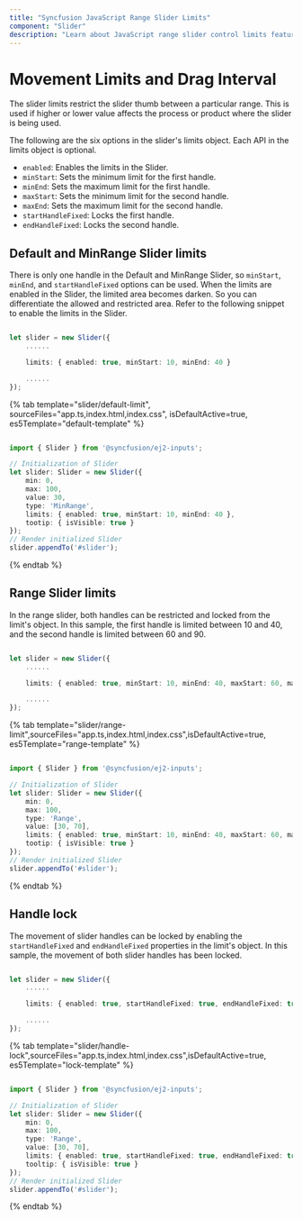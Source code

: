 ```yaml
---
title: "Syncfusion JavaScript Range Slider Limits"
component: "Slider"
description: "Learn about JavaScript range slider control limits feature to restrict thumb movement in min and max values and also supports interval dragging between range values."
---
```


# Movement Limits and Drag Interval

The slider limits restrict the slider thumb between a particular range. This is used if higher or lower value affects the process
or product where the slider is being used.

The following are the six options in the slider's limits object. Each API in the limits object is optional.

* ``enabled``: Enables the limits in the Slider.
* ``minStart``: Sets the minimum limit for the first handle.
* ``minEnd``: Sets the maximum limit for the first handle.
* ``maxStart``: Sets the minimum limit for the second handle.
* ``maxEnd``: Sets the maximum limit for the second handle.
* ``startHandleFixed``: Locks the first handle.
* ``endHandleFixed``: Locks the second handle.

## Default and MinRange Slider limits

There is only one handle in the Default and MinRange Slider, so ``minStart``, ``minEnd``, and ``startHandleFixed`` options can be used.
When the limits are enabled in the Slider, the limited area becomes darken. So you can differentiate the allowed and restricted area.
Refer to the following snippet to enable the limits in the Slider.

```typescript

let slider = new Slider({
    ......

    limits: { enabled: true, minStart: 10, minEnd: 40 }

    ......
});

```

{% tab template="slider/default-limit", sourceFiles="app.ts,index.html,index.css", isDefaultActive=true, es5Template="default-template" %}

```typescript

import { Slider } from '@syncfusion/ej2-inputs';

// Initialization of Slider
let slider: Slider = new Slider({
    min: 0,
    max: 100,
    value: 30,
    type: 'MinRange',
    limits: { enabled: true, minStart: 10, minEnd: 40 },
    tootip: { isVisible: true }
});
// Render initialized Slider
slider.appendTo('#slider');

```

{% endtab %}

## Range Slider limits

In the range slider, both handles can be restricted and locked from the limit's object. In this sample, the first handle is limited between
10 and 40, and the second handle is limited between 60 and 90.

```typescript

let slider = new Slider({
    ......

    limits: { enabled: true, minStart: 10, minEnd: 40, maxStart: 60, maxEnd: 90 }

    ......
});

```

{% tab template="slider/range-limit",sourceFiles="app.ts,index.html,index.css",isDefaultActive=true, es5Template="range-template" %}

```typescript

import { Slider } from '@syncfusion/ej2-inputs';

// Initialization of Slider
let slider: Slider = new Slider({
    min: 0,
    max: 100,
    type: 'Range',
    value: [30, 70],
    limits: { enabled: true, minStart: 10, minEnd: 40, maxStart: 60, maxEnd: 90 },
    tootip: { isVisible: true }
});
// Render initialized Slider
slider.appendTo('#slider');

```

{% endtab %}

## Handle lock

The movement of slider handles can be locked by enabling the ``startHandleFixed`` and ``endHandleFixed`` properties in the limit's object.
In this sample, the movement of both slider handles has been locked.

```typescript

let slider = new Slider({
    ......

    limits: { enabled: true, startHandleFixed: true, endHandleFixed: true }

    ......
});

```

{% tab template="slider/handle-lock",sourceFiles="app.ts,index.html,index.css",isDefaultActive=true, es5Template="lock-template" %}

```typescript

import { Slider } from '@syncfusion/ej2-inputs';

// Initialization of Slider
let slider: Slider = new Slider({
    min: 0,
    max: 100,
    type: 'Range',
    value: [30, 70],
    limits: { enabled: true, startHandleFixed: true, endHandleFixed: true },
    tooltip: { isVisible: true }
});
// Render initialized Slider
slider.appendTo('#slider');

```

{% endtab %}